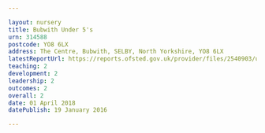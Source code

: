 ```yaml
---

layout: nursery
title: Bubwith Under 5's
urn: 314588
postcode: YO8 6LX
address: The Centre, Bubwith, SELBY, North Yorkshire, YO8 6LX
latestReportUrl: https://reports.ofsted.gov.uk/provider/files/2540903/urn/314588.pdf
teaching: 2
development: 2
leadership: 2
outcomes: 2
overall: 2
date: 01 April 2018 
datePublish: 19 January 2016

---
```

